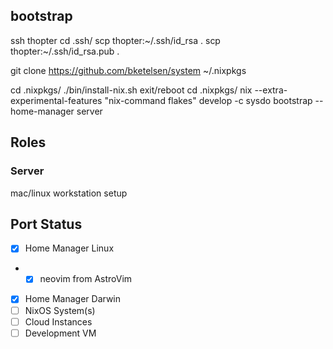 ## bootstrap

ssh thopter
cd .ssh/
scp thopter:~/.ssh/id_rsa .
scp thopter:~/.ssh/id_rsa.pub .

git clone https://github.com/bketelsen/system ~/.nixpkgs

cd .nixpkgs/
./bin/install-nix.sh
exit/reboot
cd .nixpkgs/
nix --extra-experimental-features "nix-command flakes" develop -c sysdo bootstrap --home-manager server

## Roles

### Server
mac/linux workstation setup

## Port Status

* [x] Home Manager Linux
* *  [x] neovim from AstroVim
* [x] Home Manager Darwin
* [ ] NixOS System(s)
* [ ] Cloud Instances
* [ ] Development VM

